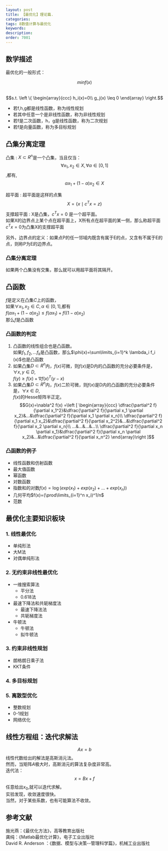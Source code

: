 ```yaml
---
layout: post
title: 【最优化】理论篇.
categories:
tags: 8数值计算与最优化
keywords:
description:
order: 7001
---
```



## 数学描述
最优化的一般形式：

$$minf(x)$$  
$$s.t. \left \{ \begin{array}{ccc}
h_i(x)=0\\
g_j(x) \leq 0
\end{array} \right.$$  


- 若f,h,g都是线性函数，称为线性规划
- 若其中任意一个是非线性函数，称为非线性规划
- 若f是二次函数，h，g是线性函数，称为二次规划
- 若f是向量函数，称为多目标规划  


## 凸集分离定理  


凸集
:    $X \subset R^n$是一个凸集，当且仅当：  
$$\forall x_1,x_2 \in X,\forall \alpha\in[0,1]$$,都有,  
$$\alpha x_1+(1-\alpha)x_2 \in X$$  



超平面
:    超平面是这样的点集$$X=\{ x \mid c^Tx=z\}$$



支撑超平面
:    X是凸集，$c^Tx=0$ 是一个超平面。  
如果X的边界点上某个点在超平面上，X所有点在超平面的某一侧，那么称超平面$c^Tx=0$为凸集X的支撑超平面  


另外，边界点的定义：如果点P的任一邻域内既含有属于E的点，又含有不属于E的点，则称P为E的边界点。  

### 凸集分离定理

如果两个凸集没有交集，那么就可以用超平面将其隔开。  

## 凸函数

$f$是定义在凸集$C$上的函数，  
如果$\forall x_1,x_2 \in C,\alpha \in [0,1]$,都有  
$f(\alpha x_1+(1-\alpha)x_2) \leq f(\alpha x_1)+ f((1-\alpha)x_2)$  
那么$f$是凸函数

### 凸函数的判定
1. 凸函数的线性组合也是凸函数。  
如果$f_1,f_2,...f_k$是凸函数，那么$\phi(x)=\sum\limits_{i=1}^k \lambda_i f_i (x)$也是凸函数
2. 如果凸集$D \subset R^n$内，$f(x)$可微，则$f(x)$是D内的凸函数的充分必要条件是，$\forall x,y\in D$,   
$f(y) \geq f(x)+ \nabla f(x)^T (y-x)$  
3. 如果凸集$D \subset R^n$内，$f(x)$二阶可微，则$f(x)$是D内的凸函数的充分必要条件是，$\forall x\in D$,   
$f(x)$的Hesse矩阵半正定。  
$$G(x)=\nabla^2 f(x) =\left [ \begin{array}{ccc}
\dfrac{\partial^2 f}{\partial x_1^2}&\dfrac{\partial^2 f}{\partial x_1 \partial x_2}&...&\dfrac{\partial^2 f}{\partial x_1 \partial x_n}\\
\dfrac{\partial^2 f}{\partial x_1 x_2}&\dfrac{\partial^2 f}{\partial x_2^2}&...&\dfrac{\partial^2 f}{\partial x_2 \partial x_n}\\
...&...&...&...\\
\dfrac{\partial^2 f}{\partial x_n \partial x_1}&\dfrac{\partial^2 f}{\partial x_n \partial x_2}&...&\dfrac{\partial^2 f}{\partial x_n^2}
\end{array}\right ]$$  


### 凸函数的例子
- 线性函数和仿射函数
- 最大值函数
- 幂函数
- 对数函数
- 指数和的对数$f(x)=\log(exp(x_1)+exp(x_2)+...+exp(x_n))$
- 几何平均$f(x)=(\prod\limits_{i=1}^n x_i)^1/n$
- 范数


## 最优化主要知识板块
### 1. 线性最优化
- 单纯形法
- 大M法
- 对偶单纯形法


### 2. 无约束非线性最优化
- 一维搜索算法
    - 平分法
    - 0.618法
- 最速下降法和共轭梯度法
    - 最速下降法法
    - 共轭梯度法
- 牛顿法
    - 牛顿法
    - 拟牛顿法


### 3. 约束非线性规划
- 朗格朗日乘子法
- KKT条件


### 4. 多目标规划

### 5. 离散型优化
- 整数规划
- 0-1规划
- 网络优化



## 线性方程组：迭代求解法
$$Ax=b$$
线性代数给出的解法是高斯消元法。  
然而，当矩阵$A$极大时，高斯消元的算法复杂度非常高。  
迭代法：  
$$x=Bx+f$$
任意给出$x_0$,就可以迭代求解。  
实验发现，收敛速度很快。  
当然，对于某些系数，也有可能算法不收敛。  


## 参考文献
施光燕：《最优化方法》，高等教育出版社  
龚纯：《Matlab最优化计算》，电子工业出版社  
David R. Anderson ：《数据、模型与决策--管理科学篇》，机械工业出版社  
